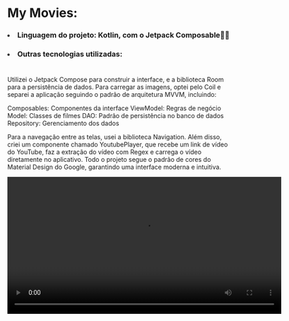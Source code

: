 # My Movies:
<p> 
  
### <li> Linguagem do projeto: Kotlin, com o Jetpack Composable🚀🚀 </li>

### <li> Outras tecnologias utilizadas: </li>

#

Utilizei o Jetpack Compose para construir a interface, e a biblioteca Room para a persistência de dados. Para carregar as imagens, optei pelo Coil e separei a aplicação seguindo o padrão de arquitetura MVVM, incluindo:

Composables: Componentes da interface
ViewModel: Regras de negócio
Model: Classes de filmes
DAO: Padrão de persistência no banco de dados
Repository: Gerenciamento dos dados

Para a navegação entre as telas, usei a biblioteca Navigation. Além disso, criei um componente chamado YoutubePlayer, que recebe um link de vídeo do YouTube, faz a extração do vídeo com Regex e carrega o vídeo diretamente no aplicativo. Todo o projeto segue o padrão de cores do Material Design do Google, garantindo uma interface moderna e intuitiva.

<video
  controls
  src="https://github.com/user-attachments/assets/b0bbfd0d-f88f-46bf-87da-0c82c87abc36"
  width="620">
</video>
